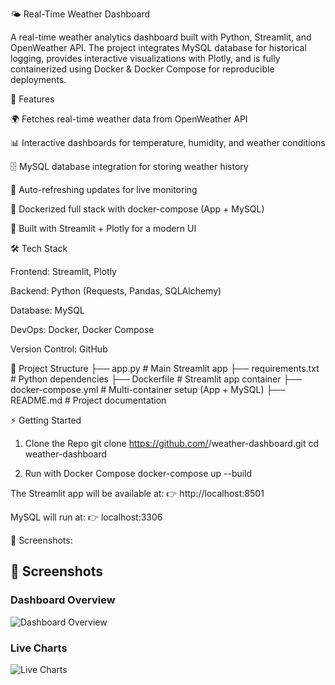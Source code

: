 🌤️ Real-Time Weather Dashboard

A real-time weather analytics dashboard built with Python, Streamlit, and OpenWeather API. The project integrates MySQL database for historical logging, provides interactive visualizations with Plotly, and is fully containerized using Docker & Docker Compose for reproducible deployments.

🚀 Features

🌍 Fetches real-time weather data from OpenWeather API

📊 Interactive dashboards for temperature, humidity, and weather conditions

🗄️ MySQL database integration for storing weather history

🔄 Auto-refreshing updates for live monitoring

🐳 Dockerized full stack with docker-compose (App + MySQL)

🎨 Built with Streamlit + Plotly for a modern UI

🛠️ Tech Stack

Frontend: Streamlit, Plotly

Backend: Python (Requests, Pandas, SQLAlchemy)

Database: MySQL

DevOps: Docker, Docker Compose

Version Control: GitHub

📂 Project Structure
├── app.py                # Main Streamlit app
├── requirements.txt      # Python dependencies
├── Dockerfile            # Streamlit app container
├── docker-compose.yml    # Multi-container setup (App + MySQL)
├── README.md             # Project documentation

⚡ Getting Started
1. Clone the Repo
git clone https://github.com/<your-username>/weather-dashboard.git
cd weather-dashboard

2. Run with Docker Compose
docker-compose up --build

The Streamlit app will be available at:
👉 http://localhost:8501

MySQL will run at:
👉 localhost:3306

📸 Screenshots:
## 📸 Screenshots

### Dashboard Overview
![Dashboard Overview](images/dashboard_overview.png)

### Live Charts
![Live Charts](images/charts.png)
